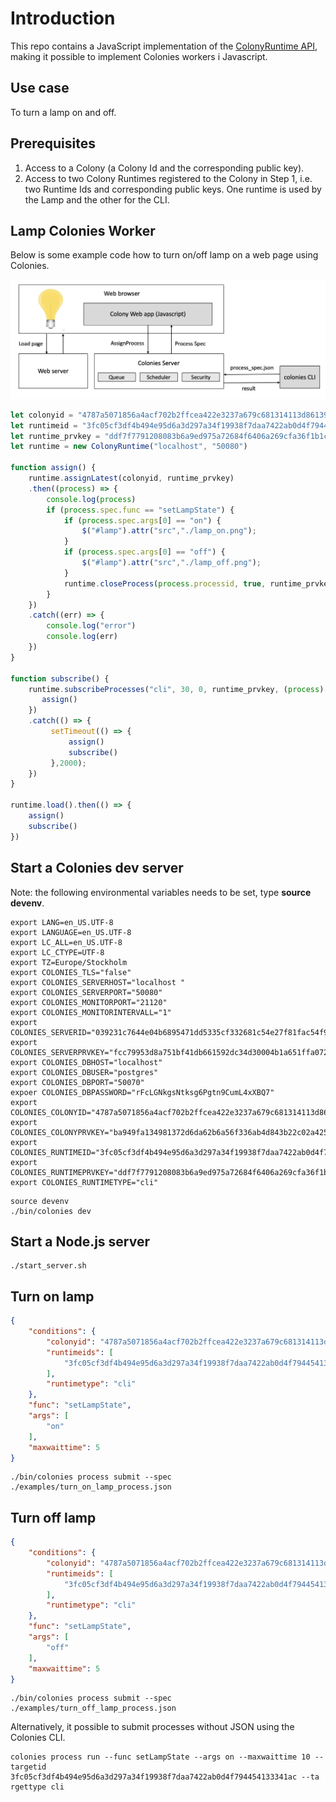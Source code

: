 # Introduction
This repo contains a JavaScript implementation of the [ColonyRuntime API](https://github.com/colonyos/colonies), making it possible to implement Colonies workers i Javascript.

## Use case
To turn a lamp on and off.

## Prerequisites
1. Access to a Colony (a Colony Id and the corresponding public key).
2. Access to two Colony Runtimes registered to the Colony in Step 1, i.e. two Runtime Ids and corresponding public keys. One runtime is used by the Lamp and the other for the CLI.

## Lamp Colonies Worker 
Below is some example code how to turn on/off lamp on a web page using Colonies.

![Lamp example](docs/images/lamp.png?raw=true "Lamp example")

```javascript
let colonyid = "4787a5071856a4acf702b2ffcea422e3237a679c681314113d86139461290cf4"
let runtimeid = "3fc05cf3df4b494e95d6a3d297a34f19938f7daa7422ab0d4f794454133341ac"
let runtime_prvkey = "ddf7f7791208083b6a9ed975a72684f6406a269cfa36f1b1c32045c0a71fff05"
let runtime = new ColonyRuntime("localhost", "50080")

function assign() {
    runtime.assignLatest(colonyid, runtime_prvkey)
    .then((process) => {
        console.log(process)
        if (process.spec.func == "setLampState") {
            if (process.spec.args[0] == "on") {
                $("#lamp").attr("src","./lamp_on.png");
            }
            if (process.spec.args[0] == "off") {
                $("#lamp").attr("src","./lamp_off.png");
            }
            runtime.closeProcess(process.processid, true, runtime_prvkey)
        }
    })
    .catch((err) => {
        console.log("error")
        console.log(err) 
    })
} 
    
function subscribe() {
    runtime.subscribeProcesses("cli", 30, 0, runtime_prvkey, (process) => { // re-subscribe every 30 seconds
       assign()        
    })
    .catch(() => {
         setTimeout(() => {
             assign()
             subscribe()
         },2000);
    })
}

runtime.load().then(() => {
    assign()
    subscribe()
})
```

## Start a Colonies dev server 
Note: the following environmental variables needs to be set, type **source devenv**.

```console
export LANG=en_US.UTF-8
export LANGUAGE=en_US.UTF-8
export LC_ALL=en_US.UTF-8
export LC_CTYPE=UTF-8
export TZ=Europe/Stockholm
export COLONIES_TLS="false"
export COLONIES_SERVERHOST="localhost "
export COLONIES_SERVERPORT="50080"
export COLONIES_MONITORPORT="21120"
export COLONIES_MONITORINTERVALL="1"
export COLONIES_SERVERID="039231c7644e04b6895471dd5335cf332681c54e27f81fac54f9067b3f2c0103"
export COLONIES_SERVERPRVKEY="fcc79953d8a751bf41db661592dc34d30004b1a651ffa0725b03ac227641499d"
export COLONIES_DBHOST="localhost"
export COLONIES_DBUSER="postgres"
export COLONIES_DBPORT="50070"
expoer COLONIES_DBPASSWORD="rFcLGNkgsNtksg6Pgtn9CumL4xXBQ7"
export COLONIES_COLONYID="4787a5071856a4acf702b2ffcea422e3237a679c681314113d86139461290cf4"
export COLONIES_COLONYPRVKEY="ba949fa134981372d6da62b6a56f336ab4d843b22c02a4257dcf7d0d73097514"
export COLONIES_RUNTIMEID="3fc05cf3df4b494e95d6a3d297a34f19938f7daa7422ab0d4f794454133341ac"
export COLONIES_RUNTIMEPRVKEY="ddf7f7791208083b6a9ed975a72684f6406a269cfa36f1b1c32045c0a71fff05"
export COLONIES_RUNTIMETYPE="cli"
```

```console
source devenv
./bin/colonies dev
```

## Start a Node.js server
```console
./start_server.sh
```

## Turn on lamp
```json
{
    "conditions": {
        "colonyid": "4787a5071856a4acf702b2ffcea422e3237a679c681314113d86139461290cf4",
        "runtimeids": [
            "3fc05cf3df4b494e95d6a3d297a34f19938f7daa7422ab0d4f794454133341ac"
        ],
        "runtimetype": "cli"
    },
    "func": "setLampState",
    "args": [
        "on"
    ],
    "maxwaittime": 5
}
```

```console
./bin/colonies process submit --spec ./examples/turn_on_lamp_process.json
```

## Turn off lamp
```json
{
    "conditions": {
        "colonyid": "4787a5071856a4acf702b2ffcea422e3237a679c681314113d86139461290cf4",
        "runtimeids": [
            "3fc05cf3df4b494e95d6a3d297a34f19938f7daa7422ab0d4f794454133341ac"
        ],
        "runtimetype": "cli"
    },
    "func": "setLampState",
    "args": [
        "off"
    ],
    "maxwaittime": 5
}
```

```console
./bin/colonies process submit --spec ./examples/turn_off_lamp_process.json
```

Alternatively, it possible to submit processes without JSON using the Colonies CLI.

```console
colonies process run --func setLampState --args on --maxwaittime 10 --targetid 3fc05cf3df4b494e95d6a3d297a34f19938f7daa7422ab0d4f794454133341ac --ta
rgettype cli
```
